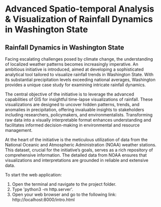 # Advanced Spatio-temporal Analysis & Visualization of Rainfall Dynamics in Washington State

## Rainfall Dynamics in Washington State

Facing escalating challenges posed by climate change, the understanding of localized weather patterns becomes increasingly imperative. An ambitious initiative is introduced, aimed at developing a sophisticated analytical tool tailored to visualize rainfall trends in Washington State. With its substantial precipitation levels exceeding national averages, Washington provides a unique case study for examining intricate rainfall dynamics.

The central objective of the initiative is to leverage the advanced capabilities of GIS for insightful time-lapse visualizations of rainfall. These visualizations are designed to uncover hidden patterns, trends, and anomalies in precipitation, offering invaluable insights to stakeholders including researchers, policymakers, and environmentalists. Transforming raw data into a visually interpretable format enhances understanding and facilitates informed decision-making in environmental and resource management.

At the heart of the initiative is the meticulous utilization of data from the National Oceanic and Atmospheric Administration (NOAA) weather stations. This dataset, crucial for the initiative’s goals, serves as a rich repository of comprehensive information. The detailed data from NOAA ensures that visualizations and interpretations are grounded in reliable and extensive data.

To start the web application:
1) Open the terminal and navigate to the project folder.
2) Type 'python3 -m http.server'.
3) Open your web browser and go to the following link: http://localhost:8000/intro.html
